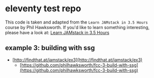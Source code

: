 # eleventy test repo

This code is taken and adapted from the `Learn JAMstack in 3.5 Hours` course by Phil Hawksworth.
If you'd like to learn something interesting, please have a look at:
[Learn JAMstack in 3.5 Hours](https://www.netlify.com/blog/2020/03/12/learn-jamstack-with-a-free-3.5-hour-video-of-demos-and-examples/)

## example 3: building with ssg

- [http://findthat.at/jamstack/ex3](http://findthat.at/jamstack/ex3)
  - [https://github.com/philhawksworth/fcc-3-build-with-ssg](https://github.com/philhawksworth/fcc-3-build-with-ssg)
